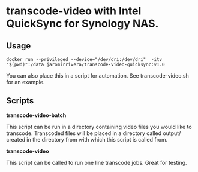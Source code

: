 # transcode-video with Intel QuickSync for Synology NAS.
## Usage
```
docker run --privileged --device="/dev/dri:/dev/dri"  -itv "$(pwd)":/data jaromirrivera/transcode-video-quicksync:v1.0
```
You can also place this in a script for automation. See transcode-video.sh for an example.

## Scripts

**transcode-video-batch** 

This script can be run in a directory containing video files you would like to transcode. Transcoded files will be placed in a directory called output/ created in the directory from with which this script is called from.

**transcode-video**

This script can be called to run one line transcode jobs. Great for testing.